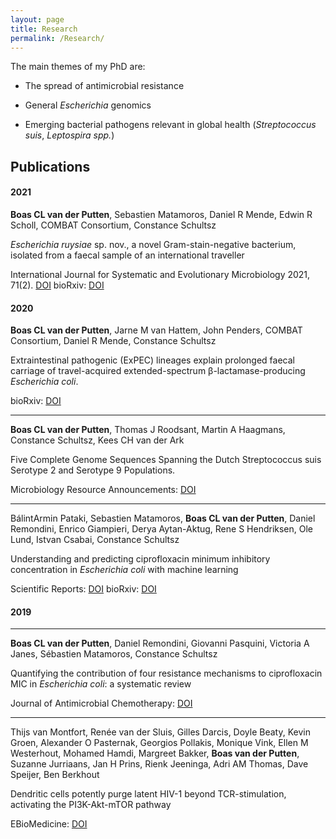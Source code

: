 ```yaml
---
layout: page
title: Research
permalink: /Research/
---
```


The main themes of my PhD are:

- The spread of antimicrobial resistance

- General _Escherichia_ genomics

- Emerging bacterial pathogens relevant in global health (*Streptococcus suis*, *Leptospira spp.*)

## Publications

#### 2021

**Boas CL van der Putten**, Sebastien Matamoros, Daniel R Mende, Edwin R Scholl, COMBAT Consortium, Constance Schultsz

*Escherichia ruysiae* sp. nov., a novel Gram-stain-negative bacterium, isolated from a faecal sample of an international traveller

International Journal for Systematic and Evolutionary Microbiology 2021, 71(2). [DOI](https://doi.org/10.1099/ijsem.0.004609)
bioRxiv: [DOI](https://doi.org/10.1101/781724)

#### 2020

**Boas CL van der Putten**, Jarne M van Hattem, John Penders, COMBAT Consortium, Daniel R Mende, Constance Schultsz

Extraintestinal pathogenic (ExPEC) lineages explain prolonged faecal carriage of travel-acquired extended-spectrum β-lactamase-producing *Escherichia coli*.

bioRxiv: [DOI](https://doi.org/10.1101/2020.09.23.309856)

---

**Boas CL van der Putten**, Thomas J Roodsant, Martin A Haagmans, Constance Schultsz, Kees CH van der Ark

Five Complete Genome Sequences Spanning the Dutch Streptococcus suis Serotype 2 and Serotype 9 Populations.

Microbiology Resource Announcements: [DOI](https://doi.org/10.1128/MRA.01439-19)

---

BálintArmin Pataki, Sebastien Matamoros, **Boas CL van der Putten**, Daniel Remondini, Enrico Giampieri, Derya Aytan-Aktug, Rene S Hendriksen, Ole Lund, Istvan Csabai, Constance Schultsz

Understanding and predicting ciprofloxacin minimum inhibitory concentration in *Escherichia coli* with machine learning

Scientific Reports: [DOI](http://dx.doi.org/10.1038/s41598-020-71693-5)
bioRxiv: [DOI](https://doi.org/10.1101/806760)

#### 2019

---

**Boas CL van der Putten**, Daniel Remondini, Giovanni Pasquini, Victoria A Janes, Sébastien Matamoros, Constance Schultsz

Quantifying the contribution of four resistance mechanisms to ciprofloxacin MIC in *Escherichia coli*: a systematic review

Journal of Antimicrobial Chemotherapy: [DOI](https://doi.org/10.1093/jac/dky417)

---

Thijs van Montfort, Renée van der Sluis, Gilles Darcis, Doyle Beaty, Kevin Groen, Alexander O Pasternak, Georgios Pollakis, Monique Vink, Ellen M Westerhout, Mohamed Hamdi, Margreet Bakker, **Boas van der Putten**, Suzanne Jurriaans, Jan H Prins, Rienk Jeeninga, Adri AM Thomas, Dave Speijer, Ben Berkhout

Dendritic cells potently purge latent HIV-1 beyond TCR-stimulation, activating the PI3K-Akt-mTOR pathway

EBioMedicine: [DOI](https://doi.org/10.1016/j.ebiom.2019.02.014)

